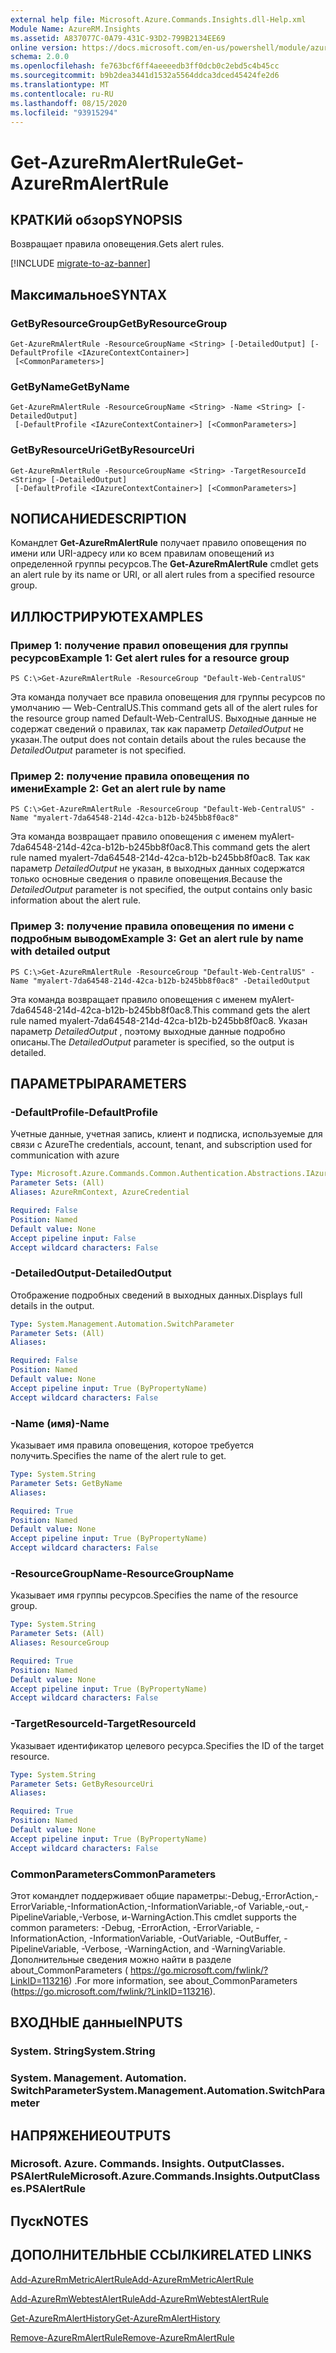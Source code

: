 ```yaml
---
external help file: Microsoft.Azure.Commands.Insights.dll-Help.xml
Module Name: AzureRM.Insights
ms.assetid: A837077C-0A79-431C-93D2-799B2134EE69
online version: https://docs.microsoft.com/en-us/powershell/module/azurerm.insights/get-azurermalertrule
schema: 2.0.0
ms.openlocfilehash: fe763bcf6ff4aeeeedb3ff0dcb0c2ebd5c4b45cc
ms.sourcegitcommit: b9b2dea3441d1532a5564ddca3dced45424fe2d6
ms.translationtype: MT
ms.contentlocale: ru-RU
ms.lasthandoff: 08/15/2020
ms.locfileid: "93915294"
---
```

# <span data-ttu-id="4ac55-101">Get-AzureRmAlertRule</span><span class="sxs-lookup"><span data-stu-id="4ac55-101">Get-AzureRmAlertRule</span></span>

## <span data-ttu-id="4ac55-102">КРАТКИй обзор</span><span class="sxs-lookup"><span data-stu-id="4ac55-102">SYNOPSIS</span></span>
<span data-ttu-id="4ac55-103">Возвращает правила оповещения.</span><span class="sxs-lookup"><span data-stu-id="4ac55-103">Gets alert rules.</span></span>

[!INCLUDE [migrate-to-az-banner](../../includes/migrate-to-az-banner.md)]

## <span data-ttu-id="4ac55-104">Максимальное</span><span class="sxs-lookup"><span data-stu-id="4ac55-104">SYNTAX</span></span>

### <span data-ttu-id="4ac55-105">GetByResourceGroup</span><span class="sxs-lookup"><span data-stu-id="4ac55-105">GetByResourceGroup</span></span>
```
Get-AzureRmAlertRule -ResourceGroupName <String> [-DetailedOutput] [-DefaultProfile <IAzureContextContainer>]
 [<CommonParameters>]
```

### <span data-ttu-id="4ac55-106">GetByName</span><span class="sxs-lookup"><span data-stu-id="4ac55-106">GetByName</span></span>
```
Get-AzureRmAlertRule -ResourceGroupName <String> -Name <String> [-DetailedOutput]
 [-DefaultProfile <IAzureContextContainer>] [<CommonParameters>]
```

### <span data-ttu-id="4ac55-107">GetByResourceUri</span><span class="sxs-lookup"><span data-stu-id="4ac55-107">GetByResourceUri</span></span>
```
Get-AzureRmAlertRule -ResourceGroupName <String> -TargetResourceId <String> [-DetailedOutput]
 [-DefaultProfile <IAzureContextContainer>] [<CommonParameters>]
```

## <span data-ttu-id="4ac55-108">NОПИСАНИЕ</span><span class="sxs-lookup"><span data-stu-id="4ac55-108">DESCRIPTION</span></span>
<span data-ttu-id="4ac55-109">Командлет **Get-AzureRmAlertRule** получает правило оповещения по имени или URI-адресу или ко всем правилам оповещений из определенной группы ресурсов.</span><span class="sxs-lookup"><span data-stu-id="4ac55-109">The **Get-AzureRmAlertRule** cmdlet gets an alert rule by its name or URI, or all alert rules from a specified resource group.</span></span>

## <span data-ttu-id="4ac55-110">ИЛЛЮСТРИРУЮТ</span><span class="sxs-lookup"><span data-stu-id="4ac55-110">EXAMPLES</span></span>

### <span data-ttu-id="4ac55-111">Пример 1: получение правил оповещения для группы ресурсов</span><span class="sxs-lookup"><span data-stu-id="4ac55-111">Example 1: Get alert rules for a resource group</span></span>
```
PS C:\>Get-AzureRmAlertRule -ResourceGroup "Default-Web-CentralUS"
```

<span data-ttu-id="4ac55-112">Эта команда получает все правила оповещения для группы ресурсов по умолчанию — Web-CentralUS.</span><span class="sxs-lookup"><span data-stu-id="4ac55-112">This command gets all of the alert rules for the resource group named Default-Web-CentralUS.</span></span>
<span data-ttu-id="4ac55-113">Выходные данные не содержат сведений о правилах, так как параметр *DetailedOutput* не указан.</span><span class="sxs-lookup"><span data-stu-id="4ac55-113">The output does not contain details about the rules because the *DetailedOutput* parameter is not specified.</span></span>

### <span data-ttu-id="4ac55-114">Пример 2: получение правила оповещения по имени</span><span class="sxs-lookup"><span data-stu-id="4ac55-114">Example 2: Get an alert rule by name</span></span>
```
PS C:\>Get-AzureRmAlertRule -ResourceGroup "Default-Web-CentralUS" -Name "myalert-7da64548-214d-42ca-b12b-b245bb8f0ac8"
```

<span data-ttu-id="4ac55-115">Эта команда возвращает правило оповещения с именем myAlert-7da64548-214d-42ca-b12b-b245bb8f0ac8.</span><span class="sxs-lookup"><span data-stu-id="4ac55-115">This command gets the alert rule named myalert-7da64548-214d-42ca-b12b-b245bb8f0ac8.</span></span>
<span data-ttu-id="4ac55-116">Так как параметр *DetailedOutput* не указан, в выходных данных содержатся только основные сведения о правиле оповещения.</span><span class="sxs-lookup"><span data-stu-id="4ac55-116">Because the *DetailedOutput* parameter is not specified, the output contains only basic information about the alert rule.</span></span>

### <span data-ttu-id="4ac55-117">Пример 3: получение правила оповещения по имени с подробным выводом</span><span class="sxs-lookup"><span data-stu-id="4ac55-117">Example 3: Get an alert rule by name with detailed output</span></span>
```
PS C:\>Get-AzureRmAlertRule -ResourceGroup "Default-Web-CentralUS" -Name "myalert-7da64548-214d-42ca-b12b-b245bb8f0ac8" -DetailedOutput
```

<span data-ttu-id="4ac55-118">Эта команда возвращает правило оповещения с именем myAlert-7da64548-214d-42ca-b12b-b245bb8f0ac8.</span><span class="sxs-lookup"><span data-stu-id="4ac55-118">This command gets the alert rule named myalert-7da64548-214d-42ca-b12b-b245bb8f0ac8.</span></span>
<span data-ttu-id="4ac55-119">Указан параметр *DetailedOutput* , поэтому выходные данные подробно описаны.</span><span class="sxs-lookup"><span data-stu-id="4ac55-119">The *DetailedOutput* parameter is specified, so the output is detailed.</span></span>

## <span data-ttu-id="4ac55-120">ПАРАМЕТРЫ</span><span class="sxs-lookup"><span data-stu-id="4ac55-120">PARAMETERS</span></span>

### <span data-ttu-id="4ac55-121">-DefaultProfile</span><span class="sxs-lookup"><span data-stu-id="4ac55-121">-DefaultProfile</span></span>
<span data-ttu-id="4ac55-122">Учетные данные, учетная запись, клиент и подписка, используемые для связи с Azure</span><span class="sxs-lookup"><span data-stu-id="4ac55-122">The credentials, account, tenant, and subscription used for communication with azure</span></span>

```yaml
Type: Microsoft.Azure.Commands.Common.Authentication.Abstractions.IAzureContextContainer
Parameter Sets: (All)
Aliases: AzureRmContext, AzureCredential

Required: False
Position: Named
Default value: None
Accept pipeline input: False
Accept wildcard characters: False
```

### <span data-ttu-id="4ac55-123">-DetailedOutput</span><span class="sxs-lookup"><span data-stu-id="4ac55-123">-DetailedOutput</span></span>
<span data-ttu-id="4ac55-124">Отображение подробных сведений в выходных данных.</span><span class="sxs-lookup"><span data-stu-id="4ac55-124">Displays full details in the output.</span></span>

```yaml
Type: System.Management.Automation.SwitchParameter
Parameter Sets: (All)
Aliases:

Required: False
Position: Named
Default value: None
Accept pipeline input: True (ByPropertyName)
Accept wildcard characters: False
```

### <span data-ttu-id="4ac55-125">-Name (имя)</span><span class="sxs-lookup"><span data-stu-id="4ac55-125">-Name</span></span>
<span data-ttu-id="4ac55-126">Указывает имя правила оповещения, которое требуется получить.</span><span class="sxs-lookup"><span data-stu-id="4ac55-126">Specifies the name of the alert rule to get.</span></span>

```yaml
Type: System.String
Parameter Sets: GetByName
Aliases:

Required: True
Position: Named
Default value: None
Accept pipeline input: True (ByPropertyName)
Accept wildcard characters: False
```

### <span data-ttu-id="4ac55-127">-ResourceGroupName</span><span class="sxs-lookup"><span data-stu-id="4ac55-127">-ResourceGroupName</span></span>
<span data-ttu-id="4ac55-128">Указывает имя группы ресурсов.</span><span class="sxs-lookup"><span data-stu-id="4ac55-128">Specifies the name of the resource group.</span></span>

```yaml
Type: System.String
Parameter Sets: (All)
Aliases: ResourceGroup

Required: True
Position: Named
Default value: None
Accept pipeline input: True (ByPropertyName)
Accept wildcard characters: False
```

### <span data-ttu-id="4ac55-129">-TargetResourceId</span><span class="sxs-lookup"><span data-stu-id="4ac55-129">-TargetResourceId</span></span>
<span data-ttu-id="4ac55-130">Указывает идентификатор целевого ресурса.</span><span class="sxs-lookup"><span data-stu-id="4ac55-130">Specifies the ID of the target resource.</span></span>

```yaml
Type: System.String
Parameter Sets: GetByResourceUri
Aliases:

Required: True
Position: Named
Default value: None
Accept pipeline input: True (ByPropertyName)
Accept wildcard characters: False
```

### <span data-ttu-id="4ac55-131">CommonParameters</span><span class="sxs-lookup"><span data-stu-id="4ac55-131">CommonParameters</span></span>
<span data-ttu-id="4ac55-132">Этот командлет поддерживает общие параметры:-Debug,-ErrorAction,-ErrorVariable,-InformationAction,-InformationVariable,-of Variable,-out,-PipelineVariable,-Verbose, и-WarningAction.</span><span class="sxs-lookup"><span data-stu-id="4ac55-132">This cmdlet supports the common parameters: -Debug, -ErrorAction, -ErrorVariable, -InformationAction, -InformationVariable, -OutVariable, -OutBuffer, -PipelineVariable, -Verbose, -WarningAction, and -WarningVariable.</span></span> <span data-ttu-id="4ac55-133">Дополнительные сведения можно найти в разделе about_CommonParameters ( https://go.microsoft.com/fwlink/?LinkID=113216) .</span><span class="sxs-lookup"><span data-stu-id="4ac55-133">For more information, see about_CommonParameters (https://go.microsoft.com/fwlink/?LinkID=113216).</span></span>

## <span data-ttu-id="4ac55-134">ВХОДНЫЕ данные</span><span class="sxs-lookup"><span data-stu-id="4ac55-134">INPUTS</span></span>

### <span data-ttu-id="4ac55-135">System. String</span><span class="sxs-lookup"><span data-stu-id="4ac55-135">System.String</span></span>

### <span data-ttu-id="4ac55-136">System. Management. Automation. SwitchParameter</span><span class="sxs-lookup"><span data-stu-id="4ac55-136">System.Management.Automation.SwitchParameter</span></span>

## <span data-ttu-id="4ac55-137">НАПРЯЖЕНИЕ</span><span class="sxs-lookup"><span data-stu-id="4ac55-137">OUTPUTS</span></span>

### <span data-ttu-id="4ac55-138">Microsoft. Azure. Commands. Insights. OutputClasses. PSAlertRule</span><span class="sxs-lookup"><span data-stu-id="4ac55-138">Microsoft.Azure.Commands.Insights.OutputClasses.PSAlertRule</span></span>

## <span data-ttu-id="4ac55-139">Пуск</span><span class="sxs-lookup"><span data-stu-id="4ac55-139">NOTES</span></span>

## <span data-ttu-id="4ac55-140">ДОПОЛНИТЕЛЬНЫЕ ССЫЛКИ</span><span class="sxs-lookup"><span data-stu-id="4ac55-140">RELATED LINKS</span></span>



[<span data-ttu-id="4ac55-141">Add-AzureRmMetricAlertRule</span><span class="sxs-lookup"><span data-stu-id="4ac55-141">Add-AzureRmMetricAlertRule</span></span>](./Add-AzureRmMetricAlertRule.md)

[<span data-ttu-id="4ac55-142">Add-AzureRmWebtestAlertRule</span><span class="sxs-lookup"><span data-stu-id="4ac55-142">Add-AzureRmWebtestAlertRule</span></span>](./Add-AzureRmWebtestAlertRule.md)

[<span data-ttu-id="4ac55-143">Get-AzureRmAlertHistory</span><span class="sxs-lookup"><span data-stu-id="4ac55-143">Get-AzureRmAlertHistory</span></span>](./Get-AzureRmAlertHistory.md)

[<span data-ttu-id="4ac55-144">Remove-AzureRmAlertRule</span><span class="sxs-lookup"><span data-stu-id="4ac55-144">Remove-AzureRmAlertRule</span></span>](./Remove-AzureRmAlertRule.md)


